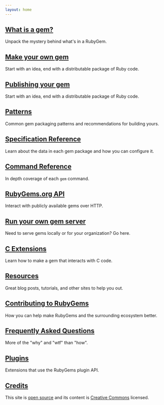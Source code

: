 ```yaml
---
layout: home
---
```


[What is a gem?](/what-is-a-gem)
--------------------------------

Unpack the mystery behind what's in a RubyGem.

[Make your own gem](/make-your-own-gem)
---------------

Start with an idea, end with a distributable package of Ruby code.

[Publishing your gem](/publishing)
---------------

Start with an idea, end with a distributable package of Ruby code.

[Patterns](/patterns)
---------------

Common gem packaging patterns and recommendations for building yours.

[Specification Reference](/specification-reference)
---------------

Learn about the data in each gem package and how you can configure it.

[Command Reference](/command-reference)
---------------

In depth coverage of each `gem` command.

[RubyGems.org API](/rubygems-org-api)
---------------

Interact with publicly available gems over HTTP.

[Run your own gem server](/run-your-own-gem-server)
---------------

Need to serve gems locally or for your organization? Go here.

[C Extensions](/c-extensions)
---------------

Learn how to make a gem that interacts with C code.

[Resources](/resources)
---------------

Great blog posts, tutorials, and other sites to help you out.

[Contributing to RubyGems](/contributing)
---------------

How you can help make RubyGems and the surrounding ecosystem better.

[Frequently Asked Questions](/faqs)
---------------

More of the "why" and "wtf" than "how".

[Plugins](/plugins)
---------------

Extensions that use the RubyGems plugin API.

[Credits](/credits)
-------

This site is [open source](http://github.com/rubygems/guides) and its content is
[Creative Commons](https://github.com/rubygems/guides/blob/gh-pages/CC-LICENSE)
licensed.
